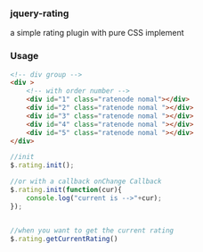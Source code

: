### jquery-rating

a simple rating plugin with pure CSS implement


### Usage
```html
<!-- div group -->
<div >
	<!-- with order number -->
	<div id="1" class="ratenode nomal"></div>
	<div id="2" class="ratenode nomal "></div>
	<div id="3" class="ratenode nomal "></div>
	<div id="4" class="ratenode nomal "></div>
	<div id="5" class="ratenode nomal "></div>
</div>
```

```javascript
//init
$.rating.init();

//or with a callback onChange Callback
$.rating.init(function(cur){
	console.log("current is -->"+cur);
});


//when you want to get the current rating
$.rating.getCurrentRating()
```